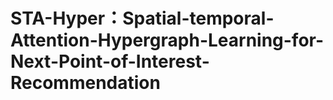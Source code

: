 # STA-Hyper：Spatial-temporal-Attention-Hypergraph-Learning-for-Next-Point-of-Interest-Recommendation

